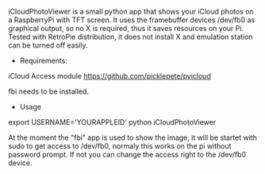 iCloudPhotoViewer is a small python app that shows your iCloud photos on a RaspberryPi with TFT screen.
It uses the framebuffer devices /dev/fb0 as graphical output, so no X is required, thus it saves resources on your Pi.
Tested with RetroPie distribution, it does not install X and emulation station can be turned off easily.

* Requirements:

iCloud Access module https://github.com/picklepete/pyicloud

fbi needs to be installed.

* Usage

export USERNAME='YOURAPPLEID'
python iCloudPhotoViewer

At the moment the "fbi" app is used to show the image, it will be startet with sudo to get access to /dev/fb0, normaly this works on the pi without password prompt. If not you can change the access right to the /dev/fb0 device.

